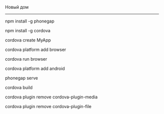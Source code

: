 Новый дом
_________

npm install -g phonegap

npm install -g cordova

cordova create MyApp

cordova platform add browser

cordova run browser

cordova platform add android

phonegap serve

cordova build

cordova plugin remove cordova-plugin-media

cordova plugin remove cordova-plugin-file
